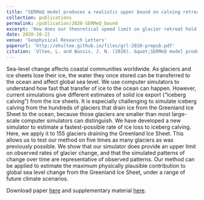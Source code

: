 ```yaml
---
title: "SERMeQ model produces a realistic upper bound on calving retreat for 155 Greenland outlet glaciers"
collection: publications
permalink: /publication/2020-SERMeQ_bound
excerpt: 'How does our theoretical speed limit on glacier retreat hold up in Greenland?'
date: 2020-10-22
venue: 'Geophysical Research Letters'
paperurl: 'http://ehultee.github.io/files/grl-2020-prepub.pdf'
citation: 'Ultee, L. and Bassis, J. N. (2020). &quot;SERMeQ model produces a realistic upper bound on calving retreat for 155 Greenland outlet glaciers.&quot; <i>Geophysical Research Letters</i> Accepted article online. doi:10.1029/2020GL090213'
---
```


Sea-level change affects coastal communities worldwide.  As glaciers and ice sheets lose 
their ice, the water they once stored can be transferred to the ocean and affect global 
sea level.  We use computer simulators to understand how fast that transfer of ice to the 
ocean can happen. However, current simulations give different estimates of solid ice export 
(“iceberg calving”) from the ice sheets.  It is especially challenging to simulate iceberg 
calving from the hundreds of glaciers that drain ice from the Greenland Ice Sheet to the ocean, 
because those glaciers are smaller than most large-scale computer simulators can distinguish. 
We have developed a new simulator to estimate a fastest-possible rate of ice loss to iceberg 
calving.  Here, we apply it to 155 glaciers draining the Greenland Ice Sheet.  This allows 
us to test our method on five times as many glaciers as was previously possible.  We show 
that our simulator does provide an upper limit on observed rates of glacier change, and 
that the simulated patterns of change over time are representative of observed patterns. 
Our method can be applied to estimate the maximum physically plausible contribution to global 
sea level change from the Greenland Ice Sheet, under a range of future climate scenarios.

Download paper <a href='http://ehultee.github.io/files/grl-2020-prepub.pdf'>here</a>
and supplementary material <a href='http://ehultee.github.io/files/grl-2020-suppinfo.pdf'>here</a>.